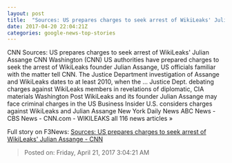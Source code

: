 ```yaml
---
layout: post
title:  "Sources: US prepares charges to seek arrest of WikiLeaks' Julian Assange - CNN"
date: 2017-04-20 22:04:21Z
categories: google-news-top-stories
---
```


CNN Sources: US prepares charges to seek arrest of WikiLeaks' Julian Assange CNN Washington (CNN) US authorities have prepared charges to seek the arrest of WikiLeaks founder Julian Assange, US officials familiar with the matter tell CNN. The Justice Department investigation of Assange and WikiLeaks dates to at least 2010, when the ... Justice Dept. debating charges against WikiLeaks members in revelations of diplomatic, CIA materials Washington Post WikiLeaks and its founder Julian Assange may face criminal charges in the US Business Insider U.S. considers charges against WikiLeaks and Julian Assange New York Daily News ABC News - CBS News - CNN.com - WIKILEAKS all 116 news articles »


Full story on F3News: [Sources: US prepares charges to seek arrest of WikiLeaks' Julian Assange - CNN](http://www.f3nws.com/n/BK3jgB)

> Posted on: Friday, April 21, 2017 3:04:21 AM
